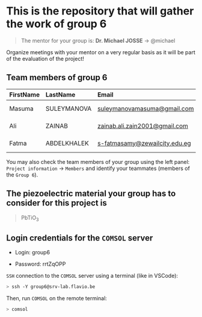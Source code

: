 # This is the repository that will gather the work of group 6

> The mentor for your group is: **Dr. Michael JOSSE** -> @michael

Organize meetings with your mentor on a very regular basis as it will be part of the evaluation of the project!

## Team members of group 6

| FirstName   | LastName    | Email                         | Location       |
|:------------|:------------|:------------------------------|:---------------|
| Masuma      | SULEYMANOVA | suleymanovamasuma@gmail.com   | M1 @ Grenoble  |
| Ali         | ZAINAB      | zainab.ali.zain2001@gmail.com | M1 @ Grenoble  |
| Fatma       | ABDELKHALEK | s-fatmasamy@zewailcity.edu.eg | M1 @ Darmstadt |

You may also check the team members of your group using the left panel: `Project information` -> `Members` and identify your teammates (members of the `Group 6`).

## The piezoelectric material your group has to consider for this project is

> PbTiO$`_3`$

## Login credentials for the `COMSOL` server

- Login: group6

- Password: rrtZqOPP

`SSH` connection to the `COMSOL` server using a terminal (like in VSCode):

```bash
> ssh -Y group6@srv-lab.flavio.be
```

Then, run `COMSOL` on the remote terminal:

```bash
> comsol
```
